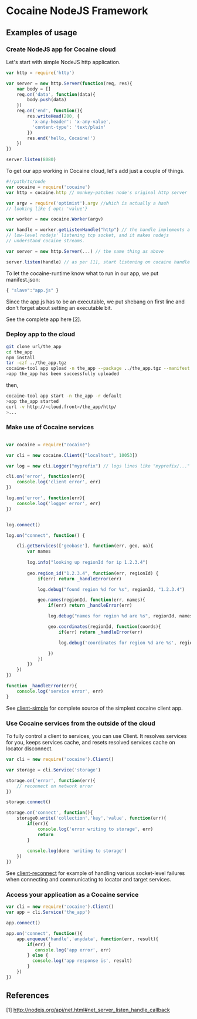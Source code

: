 
# Cocaine NodeJS Framework

## Examples of usage

### Create NodeJS app for Cocaine cloud

Let's start with simple NodeJS http application.

```js
var http = require('http')

var server = new http.Server(function(req, res){
    var body = []
    req.on('data', function(data){
        body.push(data)
    })
    req.on('end', function(){
        res.writeHead(200, {
          'x-any-header': 'x-any-value',
          'content-type': 'text/plain'
        })
        res.end('hello, Cocaine!')
    })
})

server.listen(8080)
```

To get our app working in Cocaine cloud, let's add just a couple of things.

```js
#!/path/to/node
var cocaine = require('cocaine')
var http = cocaine.http // monkey-patches node's original http server

var argv = require('optimist').argv //which is actually a hash
// looking like { opt: 'value'}

var worker = new cocaine.Worker(argv)

var handle = worker.getListenHandle("http") // the handle implements a
// low-level nodejs' listening tcp socket, and it makes nodejs
// understand cocaine streams.

var server = new http.Server(...) // the same thing as above

server.listen(handle) // as per [1], start listening on cocaine handle
```

To let the cocaine-runtime know what to run in our app, we put
manifest.json:

```js
{ "slave":"app.js" }
```

Since the app.js has to be an executable, we put shebang on first line
and don't forget about setting an executable bit.

See the complete app here [2].

### Deploy app to the cloud

```bash
git clone url/the_app
cd the_app
npm install
tar -czf ../the_app.tgz
cocaine-tool app upload -n the_app --package ../the_app.tgz --manifest manifest.json
>app the_app has been successfully uploaded
```

then,

```bash
cocaine-tool app start -n the_app -r default
>app the_app started
curl -v http://<cloud.front>/the_app/http/
>...
```

### Make use of Cocaine services

```js

var cocaine = require("cocaine")

var cli = new cocaine.Client(["localhost", 10053])

var log = new cli.Logger("myprefix") // logs lines like "myprefix/..."

cli.on('error', function(err){
    console.log('client error', err)
})

log.on('error', function(err){
    console.log('logger error', err)
})


log.connect()

log.on("connect", function() {

    cli.getServices(['geobase'], function(err, geo, ua){
        var names
        
        log.info("looking up regionId for ip 1.2.3.4")
        
        geo.region_id("1.2.3.4", function(err, regionId) {
            if(err) return _handleError(err)

            log.debug("found region %d for %s", regionId, "1.2.3.4")

            geo.names(regionId, function(err, names){
                if(err) return _handleError(err)

                log.debug("names for region %d are %s", regionId, names.join())

                geo.coordinates(regionId, function(coords){
                    if(err) return _handleError(err)

                    log.debug('coordinates for region %d are %s', regionId, coords.join())

                })
            })
        })
    })
})

function _handleError(err){
    console.log('service error', err)
}
```

See
 [client-simple](http://github.com/cocaine/cocaine-framework-nodejs/blob/master/sample/client.0.js)
 for complete source of the simplest cocaine client app.

### Use Cocaine services from the outside of the cloud

To fully control a client to services, you can use
Client. It resolves services for you, keeps services cache, and resets
resolved services cache on locator disconnect.


```js
var cli = new require('cocaine').Client()

var storage = cli.Service('storage')

storage.on('error', function(err){
    // reconnect on network error
})

storage.connect()

storage.on('connect', function(){
    storage0.write('collection','key','value', function(err){
        if(err){
            console.log('error writing to storage', err)
            return
        }
        
        console.log(done 'writing to storage')
    })
})
```

See [client-reconnect](http://github.com/cocaine/cocaine-framework-nodejs/sample/client.1.js)
for example of handling various socket-level failures when connecting
and communicating to locator and target services.

### Access your application as a Cocaine service

```js
var cli = new require('cocaine').Client()
var app = cli.Service('the_app')

app.connect()

app.on('connect', function(){
    app.enqueue('handle','anydata', function(err, result){
        if(err) {
           console.log('app error', err)
        } else {
          console.log('app response is', result)
        }
    })
})

```

## References

[1] http://nodejs.org/api/net.html#net_server_listen_handle_callback

